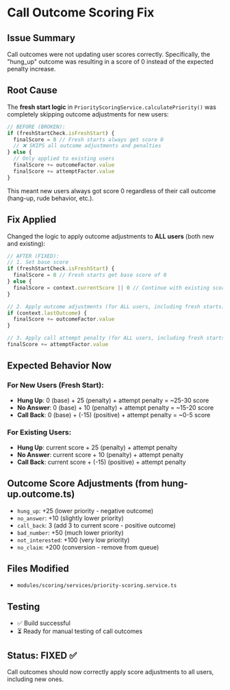 # Call Outcome Scoring Fix

## Issue Summary
Call outcomes were not updating user scores correctly. Specifically, the "hung_up" outcome was resulting in a score of 0 instead of the expected penalty increase.

## Root Cause
The **fresh start logic** in `PriorityScoringService.calculatePriority()` was completely skipping outcome adjustments for new users:

```typescript
// BEFORE (BROKEN):
if (freshStartCheck.isFreshStart) {
  finalScore = 0 // Fresh starts always get score 0
  // ❌ SKIPS all outcome adjustments and penalties
} else {
  // Only applied to existing users
  finalScore += outcomeFactor.value
  finalScore += attemptFactor.value
}
```

This meant new users always got score 0 regardless of their call outcome (hang-up, rude behavior, etc.).

## Fix Applied
Changed the logic to apply outcome adjustments to **ALL users** (both new and existing):

```typescript
// AFTER (FIXED):
// 1. Set base score
if (freshStartCheck.isFreshStart) {
  finalScore = 0 // Fresh starts get base score of 0
} else {
  finalScore = context.currentScore || 0 // Continue with existing score
}

// 2. Apply outcome adjustments (for ALL users, including fresh starts)
if (context.lastOutcome) {
  finalScore += outcomeFactor.value
}

// 3. Apply call attempt penalty (for ALL users, including fresh starts)
finalScore += attemptFactor.value
```

## Expected Behavior Now

### For New Users (Fresh Start):
- **Hung Up**: 0 (base) + 25 (penalty) + attempt penalty = ~25-30 score
- **No Answer**: 0 (base) + 10 (penalty) + attempt penalty = ~15-20 score
- **Call Back**: 0 (base) + (-15) (positive) + attempt penalty = ~0-5 score

### For Existing Users:
- **Hung Up**: current score + 25 (penalty) + attempt penalty
- **No Answer**: current score + 10 (penalty) + attempt penalty
- **Call Back**: current score + (-15) (positive) + attempt penalty

## Outcome Score Adjustments (from hung-up.outcome.ts)
- `hung_up`: +25 (lower priority - negative outcome)
- `no_answer`: +10 (slightly lower priority)
- `call_back`: 3 (add 3 to current score - positive outcome)
- `bad_number`: +50 (much lower priority)
- `not_interested`: +100 (very low priority)
- `no_claim`: +200 (conversion - remove from queue)

## Files Modified
- `modules/scoring/services/priority-scoring.service.ts`

## Testing
- ✅ Build successful
- ⏳ Ready for manual testing of call outcomes

## Status: FIXED ✅
Call outcomes should now correctly apply score adjustments to all users, including new ones. 